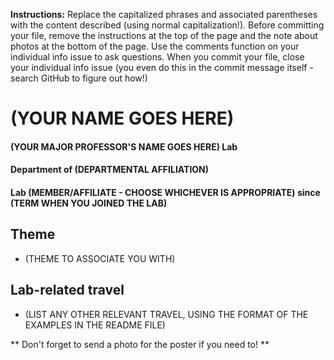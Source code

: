 **Instructions:** Replace the capitalized phrases and associated parentheses with the content described (using normal capitalization!). Before committing your file, remove the instructions at the top of the page and the note about photos at the bottom of the page. Use the comments function on your individual info issue to ask questions. When you commit your file, close your individual info issue (you even do this in the commit message itself - search GitHub to figure out how!)

# (YOUR NAME GOES HERE)
#### (YOUR MAJOR PROFESSOR'S NAME GOES HERE) Lab
#### Department of (DEPARTMENTAL AFFILIATION)
#### Lab (MEMBER/AFFILIATE - CHOOSE WHICHEVER IS APPROPRIATE) since (TERM WHEN YOU JOINED THE LAB)

## Theme
- (THEME TO ASSOCIATE YOU WITH)

## Lab-related travel
- (LIST ANY OTHER RELEVANT TRAVEL, USING THE FORMAT OF THE EXAMPLES IN THE README FILE)

** Don't forget to send a photo for the poster if you need to! **
